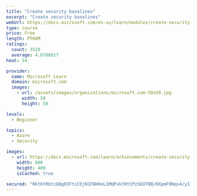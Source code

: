 ```yaml
---
title: "Create security baselines"
excerpt: "Create security baselines"
webUrl: https://docs.microsoft.com/en-us/learn/modules/create-security-baselines/
type: course
price: Free
length: PT60M
ratings:
  count: 3519
  average: 4.6786017
heat: 54

provider:
  name: Microsoft Learn
  domain: microsoft.com
  images:
    - url: /assets/images/organizations/microsoft.com-50x50.jpg
      width: 50
      height: 50

levels:
  - Beginner

topics:
  - Azure
  - Security

images:
  - url: https://docs.microsoft.com/learn/achievements/create-security-baselines-social.png
    width: 800
    height: 400
    isCached: true

secured: "Rkt6YRUtcQ8g0IFtiCDjN1FBHHoL1MQPxk39tCPzSEUT8B/DXpmF0Nqv4/yIfYgKnOFM+QhH/kX2PcpoeM81ib2lNl3xPAAwZBWh2UwZYyI9JgEMR03gXrdipxjVcHD7hNdQ0wbDv6y0cLyP2L8vkD7RNpaT6OuYNZW7vXe05t8k4A54P7+qb/GZk4+Q2uXCd0q8sjuPVCpiYgbBDsUPFfUz3B7Suz8mcyJ8VRbAlpLaAQS8ND9ldtkrVJUl/PIEAm3b9Sqajx1fPQlHLyBFI5KYLgsnp/HSw2bxLODZIWHXBga1uNMoA7Pgnbrsj3JTf8MY5BPfP/85gV4cP0ybRJYVhGRxoL84ECSyBimlA3iESC28LnH+o5FPhkrWwUL2Ixfao8oiyBlQCj5gU8vCjTZYD4c7GI1W/aeRChwzrEE=;vrtA0LnMGsJ3mRiYyypPfA=="
---
```


